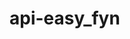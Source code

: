 # api-easy_fyn
<!-- 
Essa API faz parte de um projeto em andamento que visa ajudar alunos do ensino médio a entender melhor conceitos matematicos e economicos.

O projeto ainda esta em andamento e possui poucos colaboradores, 
então não tem muita coisa produzida, mas com essa api, ja é possivel ter uma leve noção de como o sistema ira funcionar. -->

